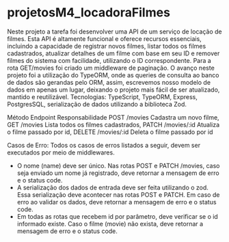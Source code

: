 # projetosM4_locadoraFilmes

Neste projeto a tarefa foi desenvolver uma API de um serviço de locação de filmes.
Esta API é altamente funcional e oferece recursos essenciais, incluindo a capacidade de registrar novos filmes, listar todos os filmes cadastrados, atualizar detalhes de um filme com base em seu ID e remover filmes do sistema com facilidade, utilizando o ID correspondente.
Para a rota GET/movies foi criado um middleware de paginação. O avanço neste projeto foi a utilização do TypeORM, onde as queries de consulta ao banco de dados são gerandas pelo ORM, assim, escrevemos nosso modelo de dados em apenas um lugar, deixando o projeto mais fácil de ser atualizado, mantido e reutilizável.
Tecnologias: TypeScript, TypeORM, Express, PostgresSQL, serialização de dados utilizando a biblioteca Zod.

Método	 Endpoint	      Responsabilidade
POST  	 /movies	      Cadastra um novo filme,
GET	     /movies        Lista todos os filmes cadastrados,
PATCH	   /movies/:id 	  Atualiza o filme passado por id,
DELETE   /movies/:id 	  Deleta o filme passado por id

Casos de Erro:
Todos os casos de erros listados a seguir, devem ser executados por meio de middlewares.
* O nome (name) deve ser único. Nas rotas POST e PATCH /movies, caso seja enviado um nome já registrado, deve retornar a mensagem de erro e o status code.
* A serialização dos dados de entrada deve ser feita utilizando o zod. Essa serialização deve acontecer nas rotas POST e PATCH. Em caso de erro ao validar os dados, deve retornar a mensagem de erro e o status code.
* Em todas as rotas que recebem id por parâmetro, deve verificar se o id informado existe. Caso o filme (movie) não exista, deve retornar a mensagem de erro e o status code.

